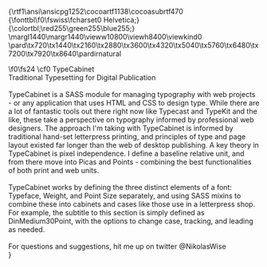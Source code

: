 {\rtf1\ansi\ansicpg1252\cocoartf1138\cocoasubrtf470
{\fonttbl\f0\fswiss\fcharset0 Helvetica;}
{\colortbl;\red255\green255\blue255;}
\margl1440\margr1440\vieww10800\viewh8400\viewkind0
\pard\tx720\tx1440\tx2160\tx2880\tx3600\tx4320\tx5040\tx5760\tx6480\tx7200\tx7920\tx8640\pardirnatural

\f0\fs24 \cf0 TypeCabinet\
Traditional Typesetting for Digital Publication\
\
TypeCabinet is a SASS module for managing typography with web projects - or any application that uses HTML and CSS to design type. While there are a lot of fantastic tools out there right now like Typecast and TypeKit and the like, these take a perspective on typography informed by professional web designers. The approach I'm taking with TypeCabinet is informed by traditional hand-set letterpress printing, and principles of type and page layout existed far longer than the web of desktop publishing. A key theory in TypeCabinet is pixel independence. I define a baseline relative unit, and from there move into Picas and Points - combining the best functionalities of both print and web units.\
\
TypeCabinet works by defining the three distinct elements of a font: Typeface, Weight, and Point Size separately, and using SASS mixins to combine these into cabinets and cases like those use in a letterpress shop. For example, the subtitle to this section is simply defined as DinMedium30Point, with the options to change case, tracking, and leading as needed. \
\
For questions and suggestions, hit me up on twitter @NikolasWise \
}